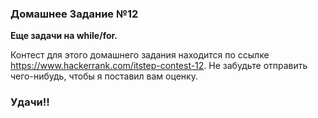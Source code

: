 ### Домашнее Задание №12

**Еще задачи на while/for.**

Контест для этого домашнего задания находится по ссылке https://www.hackerrank.com/itstep-contest-12.
Не забудьте отправить чего-нибудь, чтобы я поставил вам оценку.

### Удачи!!
